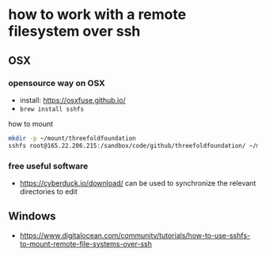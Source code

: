 
# how to work with a remote filesystem over ssh

## OSX

### opensource way on OSX

- install: https://osxfuse.github.io/
- ```brew install sshfs```

how to mount

```bash
mkdir -p ~/mount/threefoldfoundation
sshfs root@165.22.206.215:/sandbox/code/github/threefoldfoundation/ ~/mount/threefoldfoundation

```

### free useful software

- https://cyberduck.io/download/ can be used to synchronize the relevant directories to edit


## Windows

- https://www.digitalocean.com/community/tutorials/how-to-use-sshfs-to-mount-remote-file-systems-over-ssh

